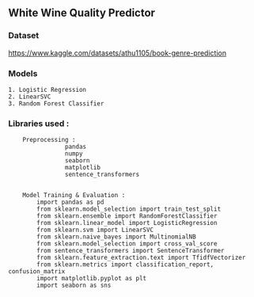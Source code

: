 ## White Wine Quality Predictor 

### Dataset
https://www.kaggle.com/datasets/athu1105/book-genre-prediction
### Models
	1. Logistic Regression
	2. LinearSVC
	3. Random Forest Classifier

### Libraries used :
		Preprocessing :
                	pandas
                	numpy
                	seaborn 
                	matplotlib
                    sentence_transformers


        Model Training & Evaluation :
            import pandas as pd
            from sklearn.model_selection import train_test_split
            from sklearn.ensemble import RandomForestClassifier
            from sklearn.linear_model import LogisticRegression 
            from sklearn.svm import LinearSVC
            from sklearn.naive_bayes import MultinomialNB
            from sklearn.model_selection import cross_val_score
            from sentence_transformers import SentenceTransformer
            from sklearn.feature_extraction.text import TfidfVectorizer
            from sklearn.metrics import classification_report, confusion_matrix
            import matplotlib.pyplot as plt
            import seaborn as sns
